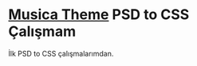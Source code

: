 # [Musica Theme](http://premiumcoding.com/freebie-musica-ecommerce-website-template-psd-shop-page/) PSD to CSS Çalışmam
İlk PSD to CSS çalışmalarımdan.
